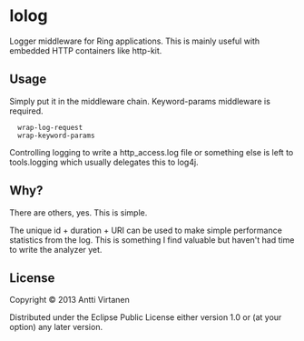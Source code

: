 # lolog

Logger middleware for Ring applications. This is mainly useful with embedded HTTP containers like http-kit.

## Usage

Simply put it in the middleware chain. Keyword-params middleware is required.
```
  wrap-log-request
  wrap-keyword-params
```

Controlling logging to write a http_access.log file or something else is left to tools.logging which usually delegates this to log4j. 

## Why?

There are others, yes. This is simple.

The unique id + duration + URI can be used to make simple performance statistics from the log. This is something I find valuable but haven't had
time to write the analyzer yet.

## License

Copyright © 2013 Antti Virtanen

Distributed under the Eclipse Public License either version 1.0 or (at
your option) any later version.
